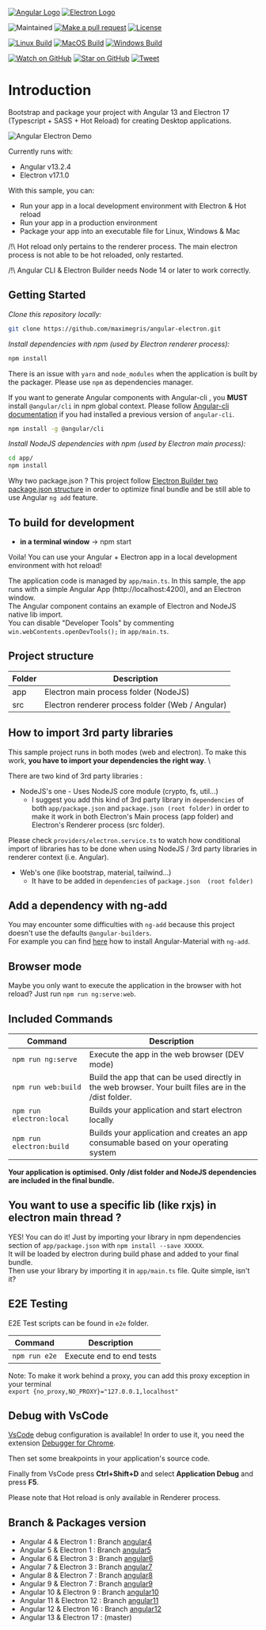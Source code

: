 [![Angular Logo](https://www.vectorlogo.zone/logos/angular/angular-icon.svg)](https://angular.io/) [![Electron Logo](https://www.vectorlogo.zone/logos/electronjs/electronjs-icon.svg)](https://electronjs.org/)

![Maintained][maintained-badge]
[![Make a pull request][prs-badge]][prs]
[![License][license-badge]](LICENSE.md)

[![Linux Build][linux-build-badge]][linux-build]
[![MacOS Build][macos-build-badge]][macos-build]
[![Windows Build][windows-build-badge]][windows-build]

[![Watch on GitHub][github-watch-badge]][github-watch]
[![Star on GitHub][github-star-badge]][github-star]
[![Tweet][twitter-badge]][twitter]

# Introduction

Bootstrap and package your project with Angular 13 and Electron 17 (Typescript + SASS + Hot Reload) for creating Desktop applications.

![Angular Electron Demo](https://s10.gifyu.com/images/angular-electron.gif)

Currently runs with:

- Angular v13.2.4
- Electron v17.1.0

With this sample, you can:

- Run your app in a local development environment with Electron & Hot reload
- Run your app in a production environment
- Package your app into an executable file for Linux, Windows & Mac

/!\ Hot reload only pertains to the renderer process. The main electron process is not able to be hot reloaded, only restarted.

/!\ Angular CLI & Electron Builder needs Node 14 or later to work correctly.

## Getting Started

*Clone this repository locally:*

``` bash
git clone https://github.com/maximegris/angular-electron.git
```

*Install dependencies with npm (used by Electron renderer process):*

``` bash
npm install
```

There is an issue with `yarn` and `node_modules` when the application is built by the packager. Please use `npm` as dependencies manager.

If you want to generate Angular components with Angular-cli , you **MUST** install `@angular/cli` in npm global context.
Please follow [Angular-cli documentation](https://github.com/angular/angular-cli) if you had installed a previous version of `angular-cli`.

``` bash
npm install -g @angular/cli
```

*Install NodeJS dependencies with npm (used by Electron main process):*

``` bash
cd app/
npm install
```

Why two package.json ? This project follow [Electron Builder two package.json structure](https://www.electron.build/tutorials/two-package-structure) in order to optimize final bundle and be still able to use Angular `ng add` feature.

## To build for development

- **in a terminal window** -> npm start

Voila! You can use your Angular + Electron app in a local development environment with hot reload!

The application code is managed by `app/main.ts`. In this sample, the app runs with a simple Angular App (http://localhost:4200), and an Electron window. \
The Angular component contains an example of Electron and NodeJS native lib import. \
You can disable "Developer Tools" by commenting `win.webContents.openDevTools();` in `app/main.ts`.

## Project structure

| Folder | Description                                      |
|--------|--------------------------------------------------|
| app    | Electron main process folder (NodeJS)            |
| src    | Electron renderer process folder (Web / Angular) |

## How to import 3rd party libraries

This sample project runs in both modes (web and electron). To make this work, **you have to import your dependencies the right way**. \

There are two kind of 3rd party libraries :
- NodeJS's one - Uses NodeJS core module (crypto, fs, util...)
    - I suggest you add this kind of 3rd party library in `dependencies` of both `app/package.json` and `package.json (root folder)` in order to make it work in both Electron's Main process (app folder) and Electron's Renderer process (src folder).

Please check `providers/electron.service.ts` to watch how conditional import of libraries has to be done when using NodeJS / 3rd party libraries in renderer context (i.e. Angular).

- Web's one (like bootstrap, material, tailwind...)
    - It have to be added in `dependencies` of `package.json  (root folder)`

## Add a dependency with ng-add

You may encounter some difficulties with `ng-add` because this project doesn't use the defaults `@angular-builders`. \
For example you can find [here](HOW_TO.md) how to install Angular-Material with `ng-add`.

## Browser mode

Maybe you only want to execute the application in the browser with hot reload? Just run `npm run ng:serve:web`.

## Included Commands

| Command                  | Description                                                                                           |
|--------------------------|-------------------------------------------------------------------------------------------------------|
| `npm run ng:serve`       | Execute the app in the web browser (DEV mode)                                                         |
| `npm run web:build`      | Build the app that can be used directly in the web browser. Your built files are in the /dist folder. |
| `npm run electron:local` | Builds your application and start electron locally                                                    |
| `npm run electron:build` | Builds your application and creates an app consumable based on your operating system                  |

**Your application is optimised. Only /dist folder and NodeJS dependencies are included in the final bundle.**

## You want to use a specific lib (like rxjs) in electron main thread ?

YES! You can do it! Just by importing your library in npm dependencies section of `app/package.json` with `npm install --save XXXXX`. \
It will be loaded by electron during build phase and added to your final bundle. \
Then use your library by importing it in `app/main.ts` file. Quite simple, isn't it?

## E2E Testing

E2E Test scripts can be found in `e2e` folder.

| Command       | Description               |
|---------------|---------------------------|
| `npm run e2e` | Execute end to end tests  |

Note: To make it work behind a proxy, you can add this proxy exception in your terminal  
`export {no_proxy,NO_PROXY}="127.0.0.1,localhost"`

## Debug with VsCode

[VsCode](https://code.visualstudio.com/) debug configuration is available! In order to use it, you need the extension [Debugger for Chrome](https://marketplace.visualstudio.com/items?itemName=msjsdiag.debugger-for-chrome).

Then set some breakpoints in your application's source code.

Finally from VsCode press **Ctrl+Shift+D** and select **Application Debug** and press **F5**.

Please note that Hot reload is only available in Renderer process.

## Branch & Packages version

- Angular 4 & Electron 1 : Branch [angular4](https://github.com/maximegris/angular-electron/tree/angular4)
- Angular 5 & Electron 1 : Branch [angular5](https://github.com/maximegris/angular-electron/tree/angular5)
- Angular 6 & Electron 3 : Branch [angular6](https://github.com/maximegris/angular-electron/tree/angular6)
- Angular 7 & Electron 3 : Branch [angular7](https://github.com/maximegris/angular-electron/tree/angular7)
- Angular 8 & Electron 7 : Branch [angular8](https://github.com/maximegris/angular-electron/tree/angular8)
- Angular 9 & Electron 7 : Branch [angular9](https://github.com/maximegris/angular-electron/tree/angular9)
- Angular 10 & Electron 9 : Branch [angular10](https://github.com/maximegris/angular-electron/tree/angular10)
- Angular 11 & Electron 12 : Branch [angular11](https://github.com/maximegris/angular-electron/tree/angular11)
- Angular 12 & Electron 16 : Branch [angular12](https://github.com/maximegris/angular-electron/tree/angular12)
- Angular 13 & Electron 17 : (master)

[maintained-badge]: https://img.shields.io/badge/maintained-yes-brightgreen
[license-badge]: https://img.shields.io/badge/license-MIT-blue.svg
[license]: https://github.com/maximegris/angular-electron/blob/master/LICENSE.md
[prs-badge]: https://img.shields.io/badge/PRs-welcome-red.svg
[prs]: http://makeapullrequest.com

[linux-build-badge]: https://github.com/maximegris/angular-electron/workflows/Linux%20Build/badge.svg
[linux-build]: https://github.com/maximegris/angular-electron/actions?query=workflow%3A%22Linux+Build%22
[macos-build-badge]: https://github.com/maximegris/angular-electron/workflows/MacOS%20Build/badge.svg
[macos-build]: https://github.com/maximegris/angular-electron/actions?query=workflow%3A%22MacOS+Build%22
[windows-build-badge]: https://github.com/maximegris/angular-electron/workflows/Windows%20Build/badge.svg
[windows-build]: https://github.com/maximegris/angular-electron/actions?query=workflow%3A%22Windows+Build%22

[github-watch-badge]: https://img.shields.io/github/watchers/maximegris/angular-electron.svg?style=social
[github-watch]: https://github.com/maximegris/angular-electron/watchers
[github-star-badge]: https://img.shields.io/github/stars/maximegris/angular-electron.svg?style=social
[github-star]: https://github.com/maximegris/angular-electron/stargazers
[twitter]: https://twitter.com/intent/tweet?text=Check%20out%20angular-electron!%20https://github.com/maximegris/angular-electron%20%F0%9F%91%8D
[twitter-badge]: https://img.shields.io/twitter/url/https/github.com/maximegris/angular-electron.svg?style=social
